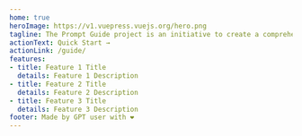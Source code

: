 ```yaml
---
home: true
heroImage: https://v1.vuepress.vuejs.org/hero.png
tagline: The Prompt Guide project is an initiative to create a comprehensive and standardized guide for writing prompts for AI systems. The project aims to provide clear and consistent instructions, rules, and examples for prompt creators, as well as best practices and tips for improving the quality and effectiveness of prompts. The project also seeks to foster a community of prompt enthusiasts who can share their feedback, ideas, and challenges with each other. The Prompt Guide project is a valuable resource for anyone who wants to learn more about prompt writing or enhance their skills in this domain.
actionText: Quick Start →
actionLink: /guide/
features:
- title: Feature 1 Title
  details: Feature 1 Description
- title: Feature 2 Title
  details: Feature 2 Description
- title: Feature 3 Title
  details: Feature 3 Description
footer: Made by GPT user with ❤️
---
```

